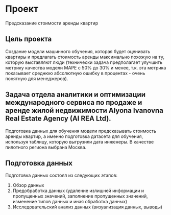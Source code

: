# Проект 

Предсказание стоимости аренды квартир

## Цель проекта
 
Создание модели машинного обучения, которая будет оценивать квартиры и предлагать стоимость аренды максимально похожую на ту, которую выставляют люди (технически задача предполагает улучшить метрику качества модели MAPE с 50% до 30% и менее, т.к. эта метрика показывает среднюю абсолютную ошибку в процентах - очень понятную для менеджеров).

## Задача отдела аналитики и оптимизации международного сервиса по продаже и аренде жилой недвижимости Alyona Ivanovna Real Estate Agency (AI REA Ltd).

Подготовка данных для обучения модели предсказывать стоимость аренды квартир, а именно подготовка датасета для обучения, используя таблицу, которую выгрузили дата инженеры. 
В качестве пилотного региона выбрана Москва.

## Подготовка данных 

Подготовка данных состоял из следующих этапов:
1.	Обзор данных
2.	Предобработка данных (удаление излишней информации и пропущенных значений, заполнение пропущенных значений, изменение типов данных и иная обработка данных)
3.	Исследовательский анализ данных (визуализация данных, выводы)
